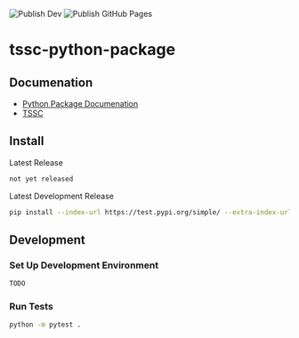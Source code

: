 ![Publish Dev](https://github.com/rhtconsulting/tssc-python-package/workflows/Publish%20Dev/badge.svg?branch=master)
![Publish GitHub Pages](https://github.com/rhtconsulting/tssc-python-package/workflows/Publish%20GitHub%20Pages/badge.svg?branch=master)

# tssc-python-package

## Documenation

- [Python Package Documenation](https://rhtconsulting.github.io/tssc-python-package/)
- [TSSC](https://rhtconsulting.github.io/tssc-docs/)

## Install

Latest Release
```bash
not yet released
```

Latest Development Release
```bash
pip install --index-url https://test.pypi.org/simple/ --extra-index-url https://pypi.org/simple tssc
```

## Development

### Set Up Development Environment
```bash
TODO
```

### Run Tests
```bash
python -m pytest .
```
